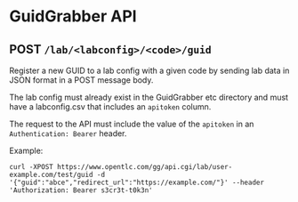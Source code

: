 # GuidGrabber API

## POST `/lab/<labconfig>/<code>/guid`

Register a new GUID to a lab config with a given code by sending lab data in JSON format in a POST message body.

The lab config must already exist in the GuidGrabber etc directory and must have a labconfig.csv that includes an `apitoken` column.

The request to the API must include the value of the `apitoken` in an `Authentication: Bearer` header.

Example:

```
curl -XPOST https://www.opentlc.com/gg/api.cgi/lab/user-example.com/test/guid -d '{"guid":"abce","redirect_url":"https://example.com/"}' --header 'Authorization: Bearer s3cr3t-t0k3n'
```
